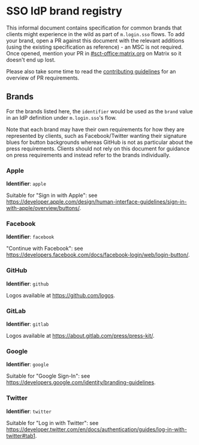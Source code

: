 # SSO IdP brand registry

This informal document contains specification for common brands that clients might experience
in the wild as part of `m.login.sso` flows. To add your brand, open a PR against this document
with the relevant additions (using the existing specification as reference) - an MSC is not
required. Once opened, mention your PR in [#sct-office:matrix.org](https://matrix.to/#/#sct-office:matrix.org)
on Matrix so it doesn't end up lost.

Please also take some time to read the [contributing guidelines](https://github.com/matrix-org/matrix-doc/blob/master/CONTRIBUTING.rst)
for an overview of PR requirements.

<!--
Author's note: This document intentionally has 2 blank lines between brands for easier distinction
in the plaintext version. Please maintain them for new & existing brands.
-->

## Brands

For the brands listed here, the `identifier` would be used as the `brand` value in an IdP definition
under `m.login.sso`'s flow.

Note that each brand may have their own requirements for how they are represented by clients, such as
Facebook/Twitter wanting their signature blues for button backgrounds whereas GitHub is not as particular
about the press requirements. Clients should not rely on this document for guidance on press requirements
and instead refer to the brands individually.


### Apple

**Identifier**: `apple`

Suitable for "Sign in with Apple": see https://developer.apple.com/design/human-interface-guidelines/sign-in-with-apple/overview/buttons/.


### Facebook

**Identifier**: `facebook`

"Continue with Facebook": see https://developers.facebook.com/docs/facebook-login/web/login-button/.


### GitHub

**Identifier**: `github`

Logos available at https://github.com/logos.


### GitLab

**Identifier**: `gitlab`

Logos available at https://about.gitlab.com/press/press-kit/.


### Google

**Identifier**: `google`

Suitable for "Google Sign-In": see https://developers.google.com/identity/branding-guidelines.


### Twitter

**Identifier**: `twitter`

Suitable for "Log in with Twitter": see https://developer.twitter.com/en/docs/authentication/guides/log-in-with-twitter#tab1.
